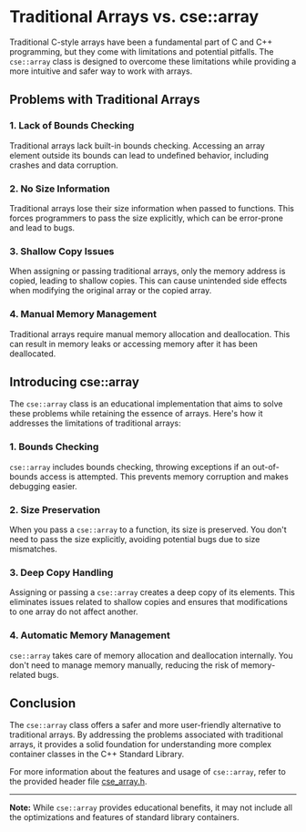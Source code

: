 # Traditional Arrays vs. cse::array

Traditional C-style arrays have been a fundamental part of C and C++ programming, but they come with limitations 
and potential pitfalls. The `cse::array` class is designed to overcome these limitations while providing a more intuitive and safer way to work with arrays.

## Problems with Traditional Arrays

### 1. Lack of Bounds Checking

Traditional arrays lack built-in bounds checking. Accessing an array element outside its bounds can lead to undefined behavior, 
including crashes and data corruption.

### 2. No Size Information

Traditional arrays lose their size information when passed to functions. This forces programmers to pass the size explicitly, 
which can be error-prone and lead to bugs.

### 3. Shallow Copy Issues

When assigning or passing traditional arrays, only the memory address is copied, leading to shallow copies. 
This can cause unintended side effects when modifying the original array or the copied array.

### 4. Manual Memory Management

Traditional arrays require manual memory allocation and deallocation. This can result in memory leaks or accessing memory after 
it has been deallocated.

## Introducing cse::array

The `cse::array` class is an educational implementation that aims to solve these problems while retaining the essence of arrays. 
Here's how it addresses the limitations of traditional arrays:

### 1. Bounds Checking

`cse::array` includes bounds checking, throwing exceptions if an out-of-bounds access is attempted. This prevents memory corruption 
and makes debugging easier.

### 2. Size Preservation

When you pass a `cse::array` to a function, its size is preserved. You don't need to pass the size explicitly, avoiding potential bugs due to size mismatches.

### 3. Deep Copy Handling

Assigning or passing a `cse::array` creates a deep copy of its elements. This eliminates issues related to shallow copies and ensures that modifications to one array do not affect another.

### 4. Automatic Memory Management

`cse::array` takes care of memory allocation and deallocation internally. You don't need to manage memory manually, reducing the risk of memory-related bugs.

## Conclusion

The `cse::array` class offers a safer and more user-friendly alternative to traditional arrays. By addressing the problems associated with traditional arrays, it provides a solid foundation for understanding more
 complex container classes in the C++ Standard Library.

For more information about the features and usage of `cse::array`, refer to the provided header file [cse_array.h](cse_array.h).

---

**Note:** While `cse::array` provides educational benefits, it may not include all the optimizations and features of standard library containers.
